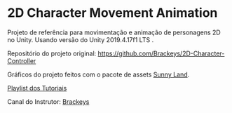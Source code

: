# 2D Character Movement Animation

Projeto de referência para movimentação e animação de personagens 2D no Unity.
Usando versão do Unity 2019.4.17f1 LTS .

Repositório do projeto original: https://github.com/Brackeys/2D-Character-Controller

Gráficos do projeto feitos com o pacote de assets [Sunny Land](https://assetstore.unity.com/packages/2d/characters/sunny-land-103349).

[Playlist dos Tutoriais](https://www.youtube.com/watch?v=on9nwbZngyw&list=PLPV2KyIb3jR6TFcFuzI2bB7TMNIIBpKMQ)

Canal do Instrutor: [Brackeys](http://youtube.com/brackeys)
